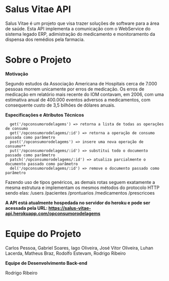 # Salus Vitae API 

  Salus Vitae é um projeto que visa trazer soluções de software para a área de saúde. Esta API implementa a comunicação com o WebService
  do sistema legado ERP, adimistração do medicamento e monitoramento da dispensa dos remédios pela farmacia.
  
# Sobre o Projeto 
**Motivação**  

  Segundo estudos da Associação Americana de Hospitais cerca de 7.000 pessoas morrem unicamente por erros de medicação. Os erros de     medicação em relatório mais recente do IOM contavam, em 2006, com uma estimativa anual de 400.000 eventos adversos a medicamentos, com consequente custo de 3,5 bilhões de dólares anuais.

**Especificações e Atributos Técnicos**

      get('/opconsumorodelagems') => retorna a lista de todas as operações de consumo
      get('/opconsumorodelagems/:id') => retorna a operação de consumo passada como parâmetro
      post('/opconsumorodelagems') => insere uma nova operação de consumo** 
      put('/opconsumorodelagems/:id') => substitui todo o documento passado como parâmetro
      patch('/opconsumorodelagems/:id') => atualiza parcialmente o documento passado como parâmetro
      del('/opconsumorodelagems/:id') => remove o documento passado como parâmetro
      
 Fazendo uso de tipos genéricos, as demais rotas seguem exatamente a mesma estrutura e implementam os mesmos métodos do protocolo HTTP    sendo elas: /users  /pacientes /prontuarios /medicamentos  /prescricoes 
 
 **A API está atualmente hospedada no servidor do heroku e pode ser acessada pela URL: https://salus-vitae-api.herokuapp.com/opconsumorodelagems**
              
 
 # Equipe do Projeto
 
  Carlos Pessoa, Gabriel Soares, Iago Oliveira, José Vitor Oliveira, Luhan Lacerda, Matheus Braz, Rodolfo Estevam, Rodrigo Ribeiro 
  
  **Equipe de Desenvolvimento Back-end**
  
  Rodrigo Ribeiro 
  
